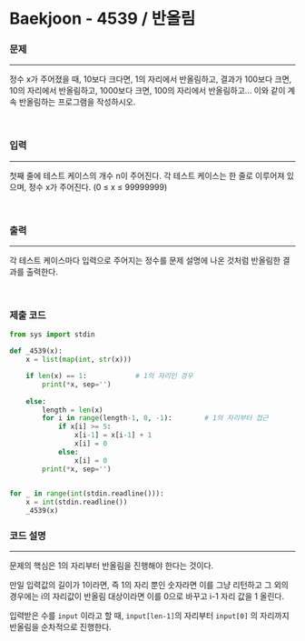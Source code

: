 # Baekjoon - 4539 / 반올림

### 문제
---
정수 x가 주어졌을 때, 10보다 크다면, 1의 자리에서 반올림하고, 결과가 100보다 크면, 10의 자리에서 반올림하고, 1000보다 크면, 100의 자리에서 반올림하고... 이와 같이 계속 반올림하는 프로그램을 작성하시오.

<br>

### 입력
---
첫째 줄에 테스트 케이스의 개수 n이 주어진다. 각 테스트 케이스는 한 줄로 이루어져 있으며, 정수 x가 주어진다. (0 ≤ x ≤ 99999999)

<br>

### 출력
---
각 테스트 케이스마다 입력으로 주어지는 정수를 문제 설명에 나온 것처럼 반올림한 결과를 출력한다.

<br>

### 제출 코드
```python
from sys import stdin

def _4539(x):
    x = list(map(int, str(x)))

    if len(x) == 1:            # 1의 자리인 경우
        print(*x, sep='')
    
    else:
        length = len(x)
        for i in range(length-1, 0, -1):        # 1의 자리부터 접근
            if x[i] >= 5:
                x[i-1] = x[i-1] + 1
                x[i] = 0
            else:
                x[i] = 0
        print(*x, sep='')
    

for _ in range(int(stdin.readline())):
    x = int(stdin.readline())
    _4539(x)
```

### 코드 설명
---

문제의 핵심은 1의 자리부터 반올림을 진행해야 한다는 것이다.

만일 입력값의 길이가 1이라면, 즉 1의 자리 뿐인 숫자라면 이를 그냥 리턴하고 그 외의 경우에는 i의 자리값이 반올림 대상이라면 이를 0으로 바꾸고 i-1 자리 값을 1 올린다.

입력받은 수를 `input` 이라고 할 때, `input[len-1]`의 자리부터 `input[0]` 의 자리까지 반올림을 순차적으로 진행한다.

